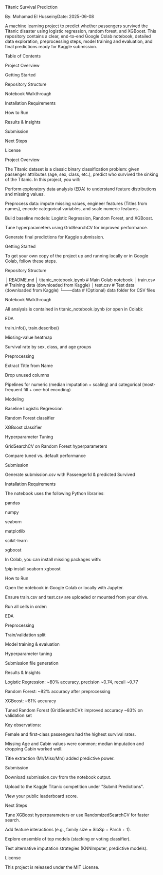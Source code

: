 Titanic Survival Prediction

By: Mohamad El HusseinyDate: 2025-06-08

A machine learning project to predict whether passengers survived the Titanic disaster using logistic regression, random forest, and XGBoost. This repository contains a clear, end-to-end Google Colab notebook, detailed data exploration, preprocessing steps, model training and evaluation, and final predictions ready for Kaggle submission.

Table of Contents

Project Overview

Getting Started

Repository Structure

Notebook Walkthrough

Installation Requirements

How to Run

Results & Insights

Submission

Next Steps

License

Project Overview

The Titanic dataset is a classic binary classification problem: given passenger attributes (age, sex, class, etc.), predict who survived the sinking of the Titanic. In this project, you will:

Perform exploratory data analysis (EDA) to understand feature distributions and missing values.

Preprocess data: impute missing values, engineer features (Titles from names), encode categorical variables, and scale numeric features.

Build baseline models: Logistic Regression, Random Forest, and XGBoost.

Tune hyperparameters using GridSearchCV for improved performance.

Generate final predictions for Kaggle submission.

Getting Started

To get your own copy of the project up and running locally or in Google Colab, follow these steps.

Repository Structure

│   README.md
│   titanic_notebook.ipynb   # Main Colab notebook
│   train.csv                # Training data (downloaded from Kaggle)
│   test.csv                 # Test data (downloaded from Kaggle)
└───data                     # (Optional) data folder for CSV files

Notebook Walkthrough

All analysis is contained in titanic_notebook.ipynb (or open in Colab):

EDA

train.info(), train.describe()

Missing-value heatmap

Survival rate by sex, class, and age groups

Preprocessing

Extract Title from Name

Drop unused columns

Pipelines for numeric (median imputation + scaling) and categorical (most-frequent fill + one-hot encoding)

Modeling

Baseline Logistic Regression

Random Forest classifier

XGBoost classifier

Hyperparameter Tuning

GridSearchCV on Random Forest hyperparameters

Compare tuned vs. default performance

Submission

Generate submission.csv with PassengerId & predicted Survived

Installation Requirements

The notebook uses the following Python libraries:

pandas

numpy

seaborn

matplotlib

scikit-learn

xgboost

In Colab, you can install missing packages with:

!pip install seaborn xgboost

How to Run

Open the notebook in Google Colab or locally with Jupyter.

Ensure train.csv and test.csv are uploaded or mounted from your drive.

Run all cells in order:

EDA

Preprocessing

Train/validation split

Model training & evaluation

Hyperparameter tuning

Submission file generation

Results & Insights

Logistic Regression: ~80% accuracy, precision ~0.74, recall ~0.77

Random Forest: ~82% accuracy after preprocessing

XGBoost: ~81% accuracy

Tuned Random Forest (GridSearchCV): improved accuracy ~83% on validation set

Key observations:

Female and first-class passengers had the highest survival rates.

Missing Age and Cabin values were common; median imputation and dropping Cabin worked well.

Title extraction (Mr/Miss/Mrs) added predictive power.

Submission

Download submission.csv from the notebook output.

Upload to the Kaggle Titanic competition under "Submit Predictions".

View your public leaderboard score.

Next Steps

Tune XGBoost hyperparameters or use RandomizedSearchCV for faster search.

Add feature interactions (e.g., family size = SibSp + Parch + 1).

Explore ensemble of top models (stacking or voting classifier).

Test alternative imputation strategies (KNNImputer, predictive models).

License

This project is released under the MIT License.

